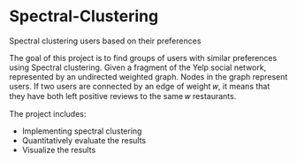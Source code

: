 # Spectral-Clustering

Spectral clustering users based on their preferences

The goal of this project is to find groups of users with similar preferences using Spectral clustering. Given a fragment of the Yelp social network, represented by an undirected weighted graph. Nodes in the graph represent users. If two users are connected by an edge of weight 𝑤, it means that they have both left positive reviews to the same 𝑤 restaurants.

The project includes:
- Implementing spectral clustering
- Quantitatively evaluate the results
- Visualize the results
